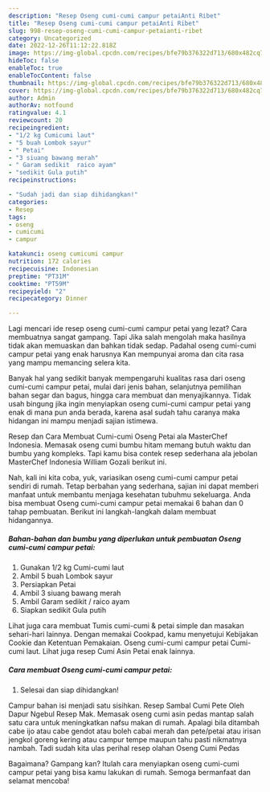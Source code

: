 ```yaml
---
description: "Resep Oseng cumi-cumi campur petaiAnti Ribet"
title: "Resep Oseng cumi-cumi campur petaiAnti Ribet"
slug: 998-resep-oseng-cumi-cumi-campur-petaianti-ribet
category: Uncategorized
date: 2022-12-26T11:12:22.818Z
image: https://img-global.cpcdn.com/recipes/bfe79b376322d713/680x482cq70/oseng-cumi-cumi-campur-petai-foto-resep-utama.jpg
hideToc: false
enableToc: true
enableTocContent: false
thumbnail: https://img-global.cpcdn.com/recipes/bfe79b376322d713/680x482cq70/oseng-cumi-cumi-campur-petai-foto-resep-utama.jpg
cover: https://img-global.cpcdn.com/recipes/bfe79b376322d713/680x482cq70/oseng-cumi-cumi-campur-petai-foto-resep-utama.jpg
author: Admin
authorAv: notfound
ratingvalue: 4.1
reviewcount: 20
recipeingredient:
- "1/2 kg Cumicumi laut"
- "5 buah Lombok sayur"
- " Petai"
- "3 siuang bawang merah"
- " Garam sedikit  raico ayam"
- "sedikit Gula putih"
recipeinstructions:

- "Sudah jadi dan siap dihidangkan!"
categories:
- Resep
tags:
- oseng
- cumicumi
- campur

katakunci: oseng cumicumi campur 
nutrition: 172 calories
recipecuisine: Indonesian
preptime: "PT31M"
cooktime: "PT59M"
recipeyield: "2"
recipecategory: Dinner

---
```



Lagi mencari ide resep oseng cumi-cumi campur petai yang lezat? Cara membuatnya sangat gampang. Tapi Jika salah mengolah maka hasilnya tidak akan memuaskan dan bahkan tidak sedap. Padahal oseng cumi-cumi campur petai yang enak harusnya Kan mempunyai aroma dan cita rasa yang mampu memancing selera kita.


Banyak hal yang sedikit banyak mempengaruhi kualitas rasa dari oseng cumi-cumi campur petai, mulai dari jenis bahan, selanjutnya pemilihan bahan segar dan bagus, hingga cara membuat dan menyajikannya. Tidak usah bingung jika ingin menyiapkan oseng cumi-cumi campur petai yang enak di mana pun anda berada, karena asal sudah tahu caranya maka hidangan ini mampu menjadi sajian istimewa.

Resep dan Cara Membuat Cumi-cumi Oseng Petai ala MasterChef Indonesia. Memasak oseng cumi bumbu hitam memang butuh waktu dan bumbu yang kompleks. Tapi kamu bisa contek resep sederhana ala jebolan MasterChef Indonesia William Gozali berikut ini.


Nah, kali ini kita coba, yuk, variasikan oseng cumi-cumi campur petai sendiri di rumah. Tetap berbahan yang sederhana, sajian ini dapat memberi manfaat untuk membantu menjaga kesehatan tubuhmu sekeluarga. Anda bisa membuat Oseng cumi-cumi campur petai memakai 6 bahan dan 0 tahap pembuatan. Berikut ini langkah-langkah dalam membuat hidangannya.

<!--inarticleads1-->

##### Bahan-bahan dan bumbu yang diperlukan untuk pembuatan Oseng cumi-cumi campur petai:

1. Gunakan 1/2 kg Cumi-cumi laut
1. Ambil 5 buah Lombok sayur
1. Persiapkan  Petai
1. Ambil 3 siuang bawang merah
1. Ambil  Garam sedikit / raico ayam
1. Siapkan sedikit Gula putih


Lihat juga cara membuat Tumis cumi-cumi &amp; petai simple dan masakan sehari-hari lainnya. Dengan memakai Cookpad, kamu menyetujui Kebijakan Cookie dan Ketentuan Pemakaian. Oseng cumi-cumi campur petai Cumi-cumi laut. Lihat juga resep Cumi Asin Petai enak lainnya. 

<!--inarticleads2-->

##### Cara membuat Oseng cumi-cumi campur petai:


1. Selesai dan siap dihidangkan!

Campur bahan isi menjadi satu sisihkan. Resep Sambal Cumi Pete Oleh Dapur Ngebul Resep Mak. Memasak oseng cumi asin pedas mantap salah satu cara untuk meningkatkan nafsu makan di rumah. Apalagi bila ditambah cabe ijo atau cabe gendot atau boleh cabai merah dan pete/petai atau irisan jengkol goreng kering atau campur tempe maupun tahu pasti nikmatnya nambah. Tadi sudah kita ulas perihal resep olahan Oseng Cumi Pedas 

Bagaimana? Gampang kan? Itulah cara menyiapkan oseng cumi-cumi campur petai yang bisa kamu lakukan di rumah. Semoga bermanfaat dan selamat mencoba!
